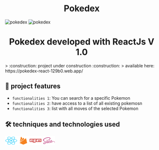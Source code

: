 <h1 align="center"> Pokedex </h1>

<img src="https://user-images.githubusercontent.com/89926456/148937846-947c24c2-4436-4592-9c67-2b2a262141a6.png" alt="pokedex" width="400px" />
<img src="https://user-images.githubusercontent.com/89926456/149628818-06f89502-5776-4b6d-b2ea-e0e68543862f.png" alt="pokedex"  width="400px" />


<h1 align="center">
  Pokedex developed with ReactJs V 1.0
</h1>
> :construction: project under construction :construction:
> available here: https://pokedex-react-129b0.web.app/

## :hammer: project features

- `functionalities 1`: You can search for a specific Pokemon
- `functionalities 2`: have access to a list of all existing pokemosn
- `functionalities 3`: list with all moves of the selected Pokemon

## 🛠️  techniques and technologies used

<img align="center" alt="Flavio-React" height="30" width="40" src="https://raw.githubusercontent.com/devicons/devicon/master/icons/react/react-original.svg"><img align="center" alt="Flavio-firebase" height="30" width="40" src="https://github.com/devicons/devicon/blob/master/icons/firebase/firebase-plain.svg"><img align="center" alt="Flavio-npm" height="30" width="40" src="https://github.com/devicons/devicon/blob/master/icons/npm/npm-original-wordmark.svg">
<img align="center" alt="Flavio-scss" height="30" width="40" src="https://github.com/devicons/devicon/blob/master/icons/sass/sass-original.svg">
